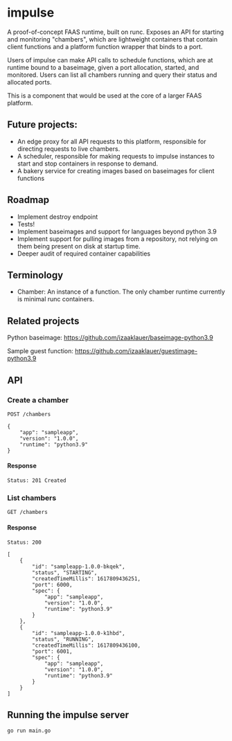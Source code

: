 # impulse

A proof-of-concept FAAS runtime, built on runc. Exposes an API for starting and monitoring "chambers", which are
lightweight containers that contain client functions and a platform function wrapper that binds to a port.

Users of impulse can make API calls to schedule functions, which are at runtime bound to a baseimage,
given a port allocation, started, and monitored. Users can list all chambers running and query
their status and allocated ports.

This is a component that would be used at the core of a larger FAAS platform.

## Future projects:
- An edge proxy for all API requests to this platform, responsible for directing requests to live chambers.
- A scheduler, responsible for making requests to impulse instances to start and stop containers in response
  to demand.
- A bakery service for creating images based on baseimages for client functions

## Roadmap
- Implement destroy endpoint
- Tests!
- Implement baseimages and support for languages beyond python 3.9
- Implement support for pulling images from a repository, not relying on them being present on disk at startup time.
- Deeper audit of required container capabilities

## Terminology
- Chamber: An instance of a function. The only chamber runtime currently is minimal runc containers.

## Related projects
Python baseimage: https://github.com/izaaklauer/baseimage-python3.9

Sample guest function: https://github.com/izaaklauer/guestimage-python3.9

## API

### Create a chamber

```
POST /chambers

{
    "app": "sampleapp",
    "version": "1.0.0",
    "runtime": "python3.9"
}
```

#### Response
```
Status: 201 Created
```


### List chambers

```
GET /chambers
```

#### Response
```
Status: 200

[
    {
        "id": "sampleapp-1.0.0-bkqek",
        "status", "STARTING",
        "createdTimeMillis": 1617809436251,
        "port": 6000,
        "spec": {
            "app": "sampleapp",
            "version": "1.0.0",
            "runtime": "python3.9"
        }
    },
    {
        "id": "sampleapp-1.0.0-k1hbd",
        "status", "RUNNING",
        "createdTimeMillis": 1617809436100,
        "port": 6001,
        "spec": {
            "app": "sampleapp",
            "version": "1.0.0",
            "runtime": "python3.9"
        }
    }
]

```

## Running the impulse server

`go run main.go`



